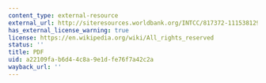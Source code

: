 ```yaml
---
content_type: external-resource
external_url: http://siteresources.worldbank.org/INTCC/817372-1115381292846/20480614/PovertyAndClimateChangePresentation2003.pdf
has_external_license_warning: true
license: https://en.wikipedia.org/wiki/All_rights_reserved
status: ''
title: PDF
uid: a22109fa-b6d4-4c8a-9e1d-fe76f7a42c2a
wayback_url: ''
---
```

